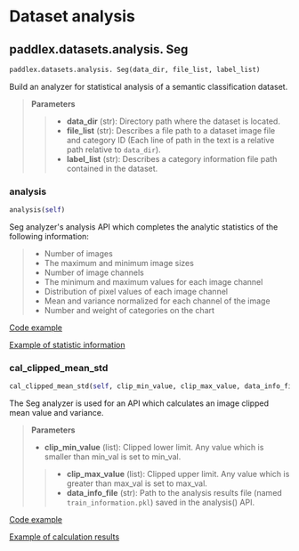# Dataset analysis

## paddlex.datasets.analysis. Seg
```python
paddlex.datasets.analysis. Seg(data_dir, file_list, label_list)
```

Build an analyzer for statistical analysis of a semantic classification dataset.

> **Parameters**
> > * **data_dir** (str): Directory path where the dataset is located.
> > * **file_list** (str): Describes a file path to a dataset image file and category ID (Each line of path in the text is a relative path relative to `data_dir`).
> > * **label_list** (str): Describes a category information file path contained in the dataset.

### analysis
```python
analysis(self)
```

Seg analyzer's analysis API which completes the analytic statistics of the following information:

> * Number of images
> * The maximum and minimum image sizes
> * Number of image channels
> * The minimum and maximum values for each image channel
> * Distribution of pixel values of each image channel
> * Mean and variance normalized for each channel of the image
> * Number and weight of categories on the chart


[Code example](https://github.com/PaddlePaddle/PaddleX/blob/develop/examples/multi-channel_remote_sensing/tools/analysis.py)

[Example of statistic information](../../examples/multi-channel_remote_sensing/analysis.html#id2)

### cal_clipped_mean_std
```python
cal_clipped_mean_std(self, clip_min_value, clip_max_value, data_info_file)
```

The Seg analyzer is used for an API which calculates an image clipped mean value and variance.

> **Parameters**
> * **clip_min_value** (list): Clipped lower limit. Any value which is smaller than min_val is set to min_val.
> > * **clip_max_value** (list): Clipped upper limit. Any value which is greater than max_val is set to max_val.
> > * **data_info_file** (str): Path to the analysis results file (named `train_information.pkl`) saved in the analysis() API. 



[Code example](https://github.com/PaddlePaddle/PaddleX/blob/develop/examples/multi-channel_remote_sensing/tools/cal_clipped_mean_std.py)

[Example of calculation results](../../examples/multi-channel_remote_sensing/analysis.html#id4)
